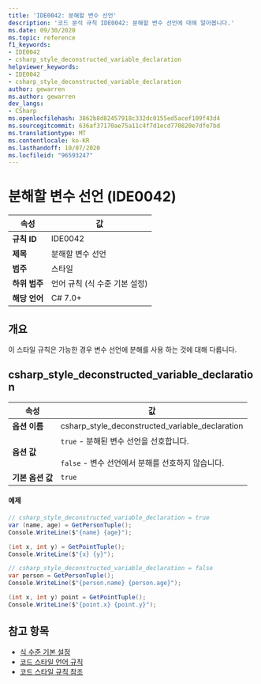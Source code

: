 ```yaml
---
title: 'IDE0042: 분해할 변수 선언'
description: '코드 분석 규칙 IDE0042: 분해할 변수 선언에 대해 알아봅니다.'
ms.date: 09/30/2020
ms.topic: reference
f1_keywords:
- IDE0042
- csharp_style_deconstructed_variable_declaration
helpviewer_keywords:
- IDE0042
- csharp_style_deconstructed_variable_declaration
author: gewarren
ms.author: gewarren
dev_langs:
- CSharp
ms.openlocfilehash: 3862b8d82457918c332dc0155ed5acef109f43d4
ms.sourcegitcommit: 636af37170ae75a11c4f7d1ecd770820e7dfe7bd
ms.translationtype: MT
ms.contentlocale: ko-KR
ms.lasthandoff: 10/07/2020
ms.locfileid: "96593247"
---
```

# <a name="deconstruct-variable-declaration-ide0042"></a>분해할 변수 선언 (IDE0042)

|속성|값|
|-|-|
| **규칙 ID** | IDE0042 |
| **제목** | 분해할 변수 선언 |
| **범주** | 스타일 |
| **하위 범주** | 언어 규칙 (식 수준 기본 설정) |
| **해당 언어** | C# 7.0+ |

## <a name="overview"></a>개요

이 스타일 규칙은 가능한 경우 변수 선언에 분해를 사용 하는 것에 대해 다룹니다.

## <a name="csharp_style_deconstructed_variable_declaration"></a>csharp_style_deconstructed_variable_declaration

|속성|값|
|-|-|
| **옵션 이름** | csharp_style_deconstructed_variable_declaration
| **옵션 값** | `true` - 분해된 변수 선언을 선호합니다.<br /><br />`false` - 변수 선언에서 분해를 선호하지 않습니다. |
| **기본 옵션 값** | `true` |

#### <a name="example"></a>예제

```csharp
// csharp_style_deconstructed_variable_declaration = true
var (name, age) = GetPersonTuple();
Console.WriteLine($"{name} {age}");

(int x, int y) = GetPointTuple();
Console.WriteLine($"{x} {y}");

// csharp_style_deconstructed_variable_declaration = false
var person = GetPersonTuple();
Console.WriteLine($"{person.name} {person.age}");

(int x, int y) point = GetPointTuple();
Console.WriteLine($"{point.x} {point.y}");
```

## <a name="see-also"></a>참고 항목

- [식 수준 기본 설정](expression-level-preferences.md)
- [코드 스타일 언어 규칙](language-rules.md)
- [코드 스타일 규칙 참조](index.md)
